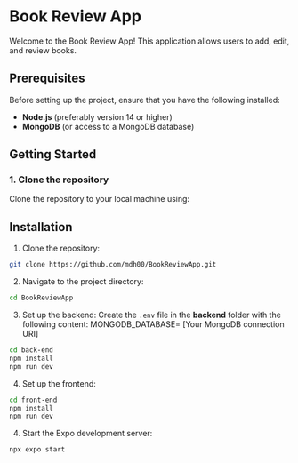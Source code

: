 # Book Review App

Welcome to the Book Review App! This application allows users to add, edit, and review books.

## Prerequisites

Before setting up the project, ensure that you have the following installed:

- **Node.js** (preferably version 14 or higher)
- **MongoDB** (or access to a MongoDB database)

## Getting Started

### 1. Clone the repository

Clone the repository to your local machine using:
   
## Installation
1. Clone the repository:
```bash
git clone https://github.com/mdh00/BookReviewApp.git
```

2. Navigate to the project directory:
```bash
cd BookReviewApp
```

3. Set up the backend:
Create the `.env` file in the **backend** folder with the following content:
MONGODB_DATABASE= [Your MongoDB connection URI]

```bash
cd back-end
npm install
npm run dev
```

4. Set up the frontend:
```bash
cd front-end
npm install
npm run dev
```

4. Start the Expo development server:
```bash
npx expo start
```
